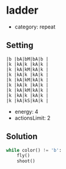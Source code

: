 # ladder
- category: repeat

## Setting

```
|b |bA|bM|bA|b |
|k |kA|k |kA|k |
|k |kA|kM|kA|k |
|k |kA|k |kA|k |
|k |kA|kM|kA|k |
|k |kA|k |kA|k |
|k |kA|kM|kA|k |
|k |kA|k |kA|k |
|k |kA|kS|kA|k |
```
- energy: 4
- actionsLimit: 2

## Solution

```python
while color() != 'b':
    fly()
    shoot()
```
